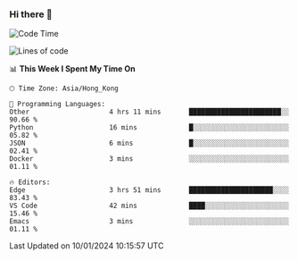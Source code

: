 ### Hi there 👋

<!--
**nicehiro/nicehiro** is a ✨ _special_ ✨ repository because its `README.md` (this file) appears on your GitHub profile.

Here are some ideas to get you started:

- 🔭 I’m currently working on ...
- 🌱 I’m currently learning ...
- 👯 I’m looking to collaborate on ...
- 🤔 I’m looking for help with ...
- 💬 Ask me about ...
- 📫 How to reach me: ...
- 😄 Pronouns: ...
- ⚡ Fun fact: ...
-->

<!--START_SECTION:waka-->
![Code Time](http://img.shields.io/badge/Code%20Time-189%20hrs%2026%20mins-blue)

![Lines of code](https://img.shields.io/badge/From%20Hello%20World%20I%27ve%20Written-2.6%20million%20lines%20of%20code-blue)

📊 **This Week I Spent My Time On** 

```text
🕑︎ Time Zone: Asia/Hong_Kong

💬 Programming Languages: 
Other                    4 hrs 11 mins       ███████████████████████░░   90.66 % 
Python                   16 mins             █░░░░░░░░░░░░░░░░░░░░░░░░   05.82 % 
JSON                     6 mins              █░░░░░░░░░░░░░░░░░░░░░░░░   02.41 % 
Docker                   3 mins              ░░░░░░░░░░░░░░░░░░░░░░░░░   01.11 % 

🔥 Editors: 
Edge                     3 hrs 51 mins       █████████████████████░░░░   83.43 % 
VS Code                  42 mins             ████░░░░░░░░░░░░░░░░░░░░░   15.46 % 
Emacs                    3 mins              ░░░░░░░░░░░░░░░░░░░░░░░░░   01.11 % 
```


 Last Updated on 10/01/2024 10:15:57 UTC
<!--END_SECTION:waka-->
